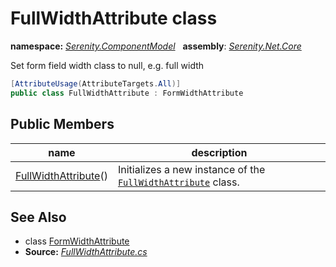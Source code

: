 # FullWidthAttribute class
**namespace:** *[Serenity.ComponentModel](../README.md#serenity.componentmodel-namespace)*   **assembly**: *[Serenity.Net.Core](../README.md)*

Set form field width class to null, e.g. full width

```csharp
[AttributeUsage(AttributeTargets.All)]
public class FullWidthAttribute : FormWidthAttribute
```

## Public Members

| name | description |
| --- | --- |
| [FullWidthAttribute](FullWidthAttribute/FullWidthAttribute.md)() | Initializes a new instance of the [`FullWidthAttribute`](FullWidthAttribute.md) class. |

## See Also

* class [FormWidthAttribute](FormWidthAttribute.md)
* **Source:** *[FullWidthAttribute.cs](https://github.com/serenity-is/Serenity/blob/master/src/Serenity.Net.Core/ComponentModel/PropertyGrid/Layout/FullWidthAttribute.cs)*